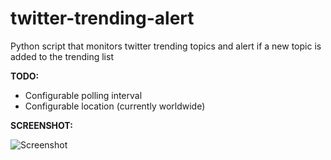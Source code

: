 twitter-trending-alert
======================

Python script that monitors twitter trending topics and alert if a new topic is added to the trending list


**TODO:**
* Configurable polling interval
* Configurable location (currently worldwide)


**SCREENSHOT:**

![Screenshot](https://raw.github.com/mandarl/twitter-trending-alert/master/screenshot.gif)
